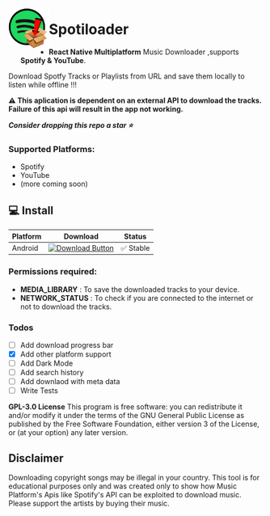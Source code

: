 <a href="https://github.com/jabedzaman/spotiloader"><img src="/assets/iconlarge.png" align="left" height="80" width="80" ></a>
# Spotiloader
- **React Native Multiplatform** Music Downloader ,supports **Spotify & YouTube**. <br/>


Download Spotfy Tracks or Playlists from URL and save them locally to listen while offline !!! 

**⚠️ This aplication is dependent on an external API to download the tracks. Failure of this api will result in the app not working.**

***Consider dropping this repo a star ⭐***

### Supported Platforms:

- Spotify
- YouTube
- (more coming soon)


## 💻 Install 

| Platform | Download | Status |
|----------|----------|--------|
| Android    |[![Download Button](https://img.shields.io/github/v/release/jabedzaman/spotiloader?color=7885FF&label=Android-Apk&logo=android&style=for-the-badge)](https://github.com/jabedzaman/spotiloader/releases)| ✅ Stable | 

### Permissions required:

- **MEDIA_LIBRARY** : To save the downloaded tracks to your device.
- **NETWORK_STATUS** : To check if you are connected to the internet or not to download the tracks.

### Todos 

- [ ] Add download progress bar
- [x] Add other platform support
- [ ]  Add Dark Mode
- [ ]  Add search history
- [ ]  Add downlaod with meta data
- [ ]  Write Tests

**GPL-3.0 License**
This program is free software: you can redistribute it and/or modify it under the terms of the GNU General Public License as published by the Free Software Foundation, either version 3 of the License, or (at your option) any later version.

## Disclaimer

Downloading copyright songs may be illegal in your country. This tool is for educational purposes only and was created only to show how Music Platform's Apis like Spotify's API can be exploited to download music. Please support the artists by buying their music.